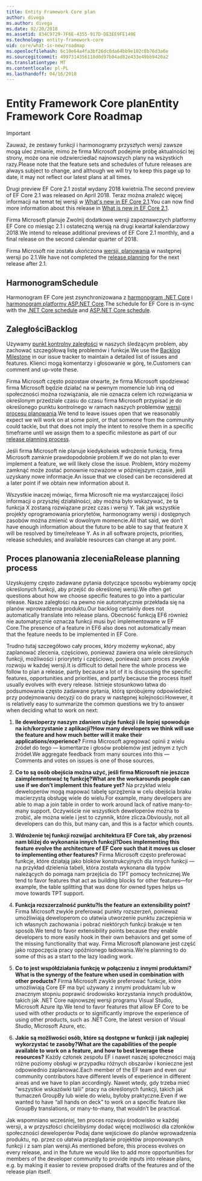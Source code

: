 ```yaml
---
title: Entity Framework Core plan
author: divega
ms.author: divega
ms.date: 02/20/2018
ms.assetid: 834C9729-7F6E-4355-917D-DE3EE9FE149E
ms.technology: entity-framework-core
uid: core/what-is-new/roadmap
ms.openlocfilehash: 6c10e64a4fa3bf26dc0da64bb9e102c8b76d3a6e
ms.sourcegitcommit: 4997314356118d0d97b04ad82e433e49bb9420a2
ms.translationtype: MT
ms.contentlocale: pl-PL
ms.lasthandoff: 04/16/2018
---
```

# <a name="entity-framework-core-roadmap"></a><span data-ttu-id="0b5a7-102">Entity Framework Core plan</span><span class="sxs-lookup"><span data-stu-id="0b5a7-102">Entity Framework Core Roadmap</span></span>

> [!IMPORTANT]
> <span data-ttu-id="0b5a7-103">Zauważ, że zestawy funkcji i harmonogramy przyszłych wersji zawsze mogą ulec zmianie, mimo że firma Microsoft podejmie próbę aktualności tej strony, może ona nie odzwierciedlać najnowszych plany na wszystkich razy.</span><span class="sxs-lookup"><span data-stu-id="0b5a7-103">Please note that the feature sets and schedules of future releases are always subject to change, and although we will try to keep this page up to date, it may not reflect our latest plans at all times.</span></span>

<span data-ttu-id="0b5a7-104">Drugi preview EF Core 2.1 został wydany 2018 kwietnia.</span><span class="sxs-lookup"><span data-stu-id="0b5a7-104">The second preview of EF Core 2.1 was released on April 2018.</span></span> <span data-ttu-id="0b5a7-105">Teraz można znaleźć więcej informacji na temat tej wersji w [What's new in EF Core 2.1](xref:core/what-is-new/ef-core-2.1).</span><span class="sxs-lookup"><span data-stu-id="0b5a7-105">You can now find more information about this release in [What is new in EF Core 2.1](xref:core/what-is-new/ef-core-2.1).</span></span>

<span data-ttu-id="0b5a7-106">Firma Microsoft planuje Zwolnij dodatkowe wersji zapoznawczych platformy EF Core co miesiąc 2.1 i ostateczną wersją na drugi kwartał kalendarzowy 2018.</span><span class="sxs-lookup"><span data-stu-id="0b5a7-106">We intend to release additional previews of EF Core 2.1 monthly, and a final release on the second calendar quarter of 2018.</span></span>

<span data-ttu-id="0b5a7-107">Firma Microsoft nie została ukończona [wersji, planowania](#release-planning-process) w następnej wersji po 2.1.</span><span class="sxs-lookup"><span data-stu-id="0b5a7-107">We have not completed the [release planning](#release-planning-process) for the next release after 2.1.</span></span>

## <a name="schedule"></a><span data-ttu-id="0b5a7-108">Harmonogram</span><span class="sxs-lookup"><span data-stu-id="0b5a7-108">Schedule</span></span>

<span data-ttu-id="0b5a7-109">Harmonogram EF Core jest zsynchronizowana z [harmonogram .NET Core](https://github.com/dotnet/core/blob/master/roadmap.md) i [harmonogram platformy ASP.NET Core](https://github.com/aspnet/Home/wiki/Roadmap).</span><span class="sxs-lookup"><span data-stu-id="0b5a7-109">The schedule for EF Core is in-sync with the [.NET Core schedule](https://github.com/dotnet/core/blob/master/roadmap.md) and [ASP.NET Core schedule](https://github.com/aspnet/Home/wiki/Roadmap).</span></span>

## <a name="backlog"></a><span data-ttu-id="0b5a7-110">Zaległości</span><span class="sxs-lookup"><span data-stu-id="0b5a7-110">Backlog</span></span>

<span data-ttu-id="0b5a7-111">Używamy [punkt kontrolny zaległości](https://github.com/aspnet/EntityFrameworkCore/issues?q=is%3Aopen+is%3Aissue+milestone%3ABacklog+sort%3Areactions-%2B1-desc) w naszych śledzącym problem, aby zachować szczegółową listę problemów i funkcje.</span><span class="sxs-lookup"><span data-stu-id="0b5a7-111">We use the [Backlog Milestone](https://github.com/aspnet/EntityFrameworkCore/issues?q=is%3Aopen+is%3Aissue+milestone%3ABacklog+sort%3Areactions-%2B1-desc) in our issue tracker to maintain a detailed list of issues and features.</span></span> <span data-ttu-id="0b5a7-112">Klienci mogą komentarzy i głosowanie w górę, te.</span><span class="sxs-lookup"><span data-stu-id="0b5a7-112">Customers can comment and up-vote these.</span></span>

<span data-ttu-id="0b5a7-113">Firma Microsoft często pozostaw otwarte, że firma Microsoft spodziewać firma Microsoft będzie działać na w pewnym momencie lub inną od społeczności można rozwiązania, ale nie oznacza celem ich rozwiązania w określonym przedziale czasu do czasu firma Microsoft przypisać je do określonego punktu kontrolnego w ramach naszych problemów [wersji procesu planowania](#release-planning-process).</span><span class="sxs-lookup"><span data-stu-id="0b5a7-113">We tend to leave issues open that we reasonably expect we will work on at some point, or that someone from the community could tackle, but that does not imply the intent to resolve them in a specific timeframe until we assign them to a specific milestone as part of our [release planning process](#release-planning-process).</span></span>

<span data-ttu-id="0b5a7-114">Jeśli firma Microsoft nie planuje kiedykolwiek wdrożenie funkcją, firma Microsoft zamknie prawdopodobnie problem.</span><span class="sxs-lookup"><span data-stu-id="0b5a7-114">If we do not plan to ever implement a feature, we will likely close the issue.</span></span> <span data-ttu-id="0b5a7-115">Problem, który możemy zamknąć może zostać ponownie rozważone w późniejszym czasie, jeśli uzyskany nowe informacje.</span><span class="sxs-lookup"><span data-stu-id="0b5a7-115">An issue that we closed can be reconsidered at a later point if we obtain new information about it.</span></span>

<span data-ttu-id="0b5a7-116">Wszystkie inaczej mówiąc, firma Microsoft nie ma wystarczającej ilości informacji o przyszłej działalności, aby można było wskazywać, że ta funkcja X zostaną rozwiązane przez czas i wersji Y. Tak jak wszystkie projekty oprogramowania priorytetów, harmonogramy wersji i dostępnych zasobów można zmienić w dowolnym momencie.</span><span class="sxs-lookup"><span data-stu-id="0b5a7-116">All that said, we don’t have enough information about the future to be able to say that feature X will be resolved by time/release Y. As in all software projects, priorities, release schedules, and available resources can change at any point.</span></span>

## <a name="release-planning-process"></a><span data-ttu-id="0b5a7-117">Proces planowania zlecenia</span><span class="sxs-lookup"><span data-stu-id="0b5a7-117">Release planning process</span></span>

<span data-ttu-id="0b5a7-118">Uzyskujemy często zadawane pytania dotyczące sposobu wybieramy opcję określonych funkcji, aby przejść do określonej wersji.</span><span class="sxs-lookup"><span data-stu-id="0b5a7-118">We often get questions about how we choose specific features to go into a particular release.</span></span> <span data-ttu-id="0b5a7-119">Nasze zaległości na pewno nie automatycznie przekłada się na planów wprowadzenia produktu.</span><span class="sxs-lookup"><span data-stu-id="0b5a7-119">Our backlog certainly does not automatically translate into release plans.</span></span> <span data-ttu-id="0b5a7-120">Obecność funkcją EF6 również nie automatycznie oznacza funkcji musi być implementowane w EF Core.</span><span class="sxs-lookup"><span data-stu-id="0b5a7-120">The presence of a feature in EF6 also does not automatically mean that the feature needs to be implemented in EF Core.</span></span>

<span data-ttu-id="0b5a7-121">Trudno tutaj szczegółowo cały proces, który możemy wykonać, aby zaplanować zlecenia, częściowo, ponieważ zawiera ona wiele określonych funkcji, możliwości i priorytety i częściowo, ponieważ sam proces zwykle rozwoju w każdej wersji.</span><span class="sxs-lookup"><span data-stu-id="0b5a7-121">It is difficult to detail here the whole process we follow to plan a release, partly because a lot of it is discussing the specific features, opportunities and priorities, and partly because the process itself usually evolves with every release.</span></span> <span data-ttu-id="0b5a7-122">Istnieje stosunkowo łatwa do podsumowania często zadawane pytania, którą spróbujemy odpowiedzieć przy podejmowaniu decyzji co do pracy w następnej kolejności:</span><span class="sxs-lookup"><span data-stu-id="0b5a7-122">However, it is relatively easy to summarize the common questions we try to answer when deciding what to work on next:</span></span>

1. <span data-ttu-id="0b5a7-123">**Ile deweloperzy naszym zdaniem użyje funkcji i ile lepiej spowoduje na ich/korzystanie z aplikacji?**</span><span class="sxs-lookup"><span data-stu-id="0b5a7-123">**How many developers we think will use the feature and how much better will it make their applications/experience?**</span></span> <span data-ttu-id="0b5a7-124">Firma Microsoft agregować opinii z wielu źródeł do tego — komentarze i głosów problemów jest jednym z tych źródeł.</span><span class="sxs-lookup"><span data-stu-id="0b5a7-124">We aggregate feedback from many sources into this — Comments and votes on issues is one of those sources.</span></span>

2. <span data-ttu-id="0b5a7-125">**Co to są osób obejścia można użyć, jeśli firma Microsoft nie jeszcze zaimplementować tę funkcję?**</span><span class="sxs-lookup"><span data-stu-id="0b5a7-125">**What are the workarounds people can use if we don’t implement this feature yet?**</span></span> <span data-ttu-id="0b5a7-126">Na przykład wielu deweloperów mogą mapować tabelę sprzężenia w celu obejścia braku macierzystą obsługę wiele do wielu.</span><span class="sxs-lookup"><span data-stu-id="0b5a7-126">For example, many developers are able to map a join table in order to work around lack of native many-to-many support.</span></span> <span data-ttu-id="0b5a7-127">Oczywiście nie wszystkich deweloperów można to zrobić, ale można wiele i jest to czynnik, które zlicza.</span><span class="sxs-lookup"><span data-stu-id="0b5a7-127">Obviously, not all developers can do this, but many can, and this is a factor which counts.</span></span>

3. <span data-ttu-id="0b5a7-128">**Wdrożenie tej funkcji rozwijać architektura EF Core tak, aby przenosi nam bliżej do wykonania innych funkcji?**</span><span class="sxs-lookup"><span data-stu-id="0b5a7-128">**Does implementing this feature evolve the architecture of EF Core such that it moves us closer to implementing other features?**</span></span> <span data-ttu-id="0b5a7-129">Firma Microsoft często preferować funkcje, które działają jako bloków konstrukcyjnych dla innych funkcji — na przykład dzielenia tabeli, która została wykonana dla typów należących do pomaga nam przejścia do TPT pomocy technicznej.</span><span class="sxs-lookup"><span data-stu-id="0b5a7-129">We tend to favor features that act as building blocks for other features—for example, the table splitting that was done for owned types helps us move towards TPT support.</span></span>

4. <span data-ttu-id="0b5a7-130">**Funkcja rozszerzalność punktu?**</span><span class="sxs-lookup"><span data-stu-id="0b5a7-130">**Is the feature an extensibility point?**</span></span> <span data-ttu-id="0b5a7-131">Firma Microsoft zwykle preferować punkty rozszerzeń, ponieważ umożliwiają deweloperom co ułatwia utworzenie punktu zaczepienia w ich własnych zachowania i pobrać niektórych funkcji brakuje w ten sposób.</span><span class="sxs-lookup"><span data-stu-id="0b5a7-131">We tend to favor extensibility points because they enable developers to more easily hook in their own behaviors and get some of the missing functionality that way.</span></span> <span data-ttu-id="0b5a7-132">Firma Microsoft planowane jest część jako rozpoczęcia pracy opóźnionego ładowania.</span><span class="sxs-lookup"><span data-stu-id="0b5a7-132">We’re planning to do some of this as a start to the lazy loading work.</span></span>

5. <span data-ttu-id="0b5a7-133">**Co to jest współdziałania funkcję w połączeniu z innymi produktami?**</span><span class="sxs-lookup"><span data-stu-id="0b5a7-133">**What is the synergy of the feature when used in combination with other products?**</span></span> <span data-ttu-id="0b5a7-134">Firma Microsoft zwykle preferować funkcje, które umożliwiają Core EF ma być używany z innymi produktami lub w znacznym stopniu poprawić środowisko korzystania innych produktów, takich jak .NET Core najnowszej wersji programu Visual Studio, Microsoft Azure itp.</span><span class="sxs-lookup"><span data-stu-id="0b5a7-134">We tend to favor features that allow EF Core to be used with other products or to significantly improve the experience of using other products, such as .NET Core, the latest version of Visual Studio, Microsoft Azure, etc.</span></span>

6. <span data-ttu-id="0b5a7-135">**Jakie są możliwości osób, które są dostępne w funkcji i jak najlepiej wykorzystać te zasoby?**</span><span class="sxs-lookup"><span data-stu-id="0b5a7-135">**What are the capabilities of the people available to work on a feature, and how to best leverage these resources?**</span></span> <span data-ttu-id="0b5a7-136">Każdy członek zespołu EF i nawet naszej społeczności mają różne poziomy obsługi w przypadku różnych obszarów i konieczne jest odpowiednio zaplanować.</span><span class="sxs-lookup"><span data-stu-id="0b5a7-136">Each member of the EF team and even our community contributors have different levels of experience in different areas and we have to plan accordingly.</span></span> <span data-ttu-id="0b5a7-137">Nawet wtedy, gdy trzeba mieć "wszystkie wskazówki talii" pracy na określonych funkcji, takich jak tłumaczeń GroupBy lub wiele do wielu, byłoby praktyczne.</span><span class="sxs-lookup"><span data-stu-id="0b5a7-137">Even if we wanted to have “all hands on deck” to work on a specific feature like GroupBy translations, or many-to-many, that wouldn’t be practical.</span></span>

<span data-ttu-id="0b5a7-138">Jak wspomniano wcześniej, ten proces rozwoju środowisko w każdej wersji, a w przyszłości chcielibyśmy dodać więcej możliwości dla członków społeczności deweloperów Podaj dane wejściowe do planów wprowadzenia produktu, np. przez co ułatwia przeglądanie projektów proponowanych funkcji i z sam plan wersji.</span><span class="sxs-lookup"><span data-stu-id="0b5a7-138">As mentioned before, this process evolves on every release, and in the future we would like to add more opportunities for members of the developer community to provide inputs into release plans, e.g. by making it easier to review proposed drafts of the features and of the release plan itself.</span></span>
